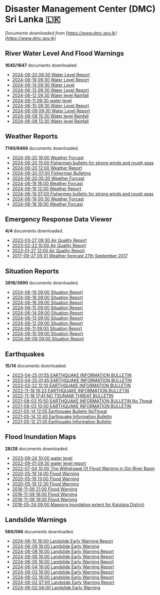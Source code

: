 # Disaster Management Center (DMC) Sri Lanka :sri_lanka:

*Documents downloaded from [https://www.dmc.gov.lk](https://www.dmc.gov.lk)*

## River Water Level And Flood Warnings

**1645/1647** documents downloaded.

* [2024-06-20 09:30 Water Level Report](data/river-water-level-and-flood-warnings/20240620.0930.water-level-report.pdf)
* [2024-06-19 09:30 Water Level Report](data/river-water-level-and-flood-warnings/20240619.0930.water-level-report.pdf)
* [2024-06-14 09:30 Water Level](data/river-water-level-and-flood-warnings/20240614.0930.water-level.pdf)
* [2024-06-13 09:30 Water Level Report](data/river-water-level-and-flood-warnings/20240613.0930.water-level-report.pdf)
* [2024-06-12 09:30 Water level  Rainfall](data/river-water-level-and-flood-warnings/20240612.0930.water-level-rainfall.pdf)
* [2024-06-11 09:30 water level](data/river-water-level-and-flood-warnings/20240611.0930.water-level.pdf)
* [2024-06-10 09:30 Water Level Report](data/river-water-level-and-flood-warnings/20240610.0930.water-level-report.pdf)
* [2024-06-09 09:30 Water Level Report](data/river-water-level-and-flood-warnings/20240609.0930.water-level-report.pdf)
* [2024-06-08 15:30 Water level  Rainfall](data/river-water-level-and-flood-warnings/20240608.1530.water-level-rainfall.pdf)
* [2024-06-08 12:30 Water level  Rainfall](data/river-water-level-and-flood-warnings/20240608.1230.water-level-rainfall.pdf)

## Weather Reports

**7140/8466** documents downloaded.

* [2024-06-20 16:00 Weather Forcast](data/weather-reports/20240620.1600.weather-forcast.pdf)
* [2024-06-20 15:00 Fishermen bulletin for strong winds and rough seas](data/weather-reports/20240620.1500.fishermen-bulletin-for-strong-winds-and-rough-seas.pdf)
* [2024-06-20 12:00 Weather Report](data/weather-reports/20240620.1200.weather-report.pdf)
* [2024-06-20 07:00 Fisherman Bulleting](data/weather-reports/20240620.0700.fisherman-bulleting.pdf)
* [2024-06-20 05:30 Weather Forcast](data/weather-reports/20240620.0530.weather-forcast.pdf)
* [2024-06-19 16:00 Weather Forcast](data/weather-reports/20240619.1600.weather-forcast.pdf)
* [2024-06-19 12:00 Weather Report](data/weather-reports/20240619.1200.weather-report.pdf)
* [2024-06-19 07:00 Fishermen bulletin for strong winds and rough seas](data/weather-reports/20240619.0700.fishermen-bulletin-for-strong-winds-and-rough-seas.pdf)
* [2024-06-19 00:30 Weather Forcast](data/weather-reports/20240619.0030.weather-forcast.pdf)
* [2024-06-18 16:00 Weather Forcast](data/weather-reports/20240618.1600.weather-forcast.pdf)

## Emergency Response Data Viewer

**4/4** documents downloaded.

* [2023-03-27 09:30 Air Quality Report](data/emergency-response-data-viewer/20230327.0930.air-quality-report.pdf)
* [2023-02-22 10:00 Air Quality Report](data/emergency-response-data-viewer/20230222.1000.air-quality-report.pdf)
* [2023-01-27 12:00 Air Quality Report](data/emergency-response-data-viewer/20230127.1200.air-quality-report.pdf)
* [2017-09-27 05:31 Weather forecast 27th September 2017](data/emergency-response-data-viewer/20170927.0531.weather-forecast-27th-september-2017.pdf)

## Situation Reports

**3916/3990** documents downloaded.

* [2024-06-19 09:00 Situation Report](data/situation-reports/20240619.0900.situation-report.pdf)
* [2024-06-18 09:00 Situation Report](data/situation-reports/20240618.0900.situation-report.pdf)
* [2024-06-16 09:00 Situation Report](data/situation-reports/20240616.0900.situation-report.pdf)
* [2024-06-15 09:00 Situation Report](data/situation-reports/20240615.0900.situation-report.pdf)
* [2024-06-14 09:00 Situation Report](data/situation-reports/20240614.0900.situation-report.pdf)
* [2024-06-13 09:00 Situation Report](data/situation-reports/20240613.0900.situation-report.pdf)
* [2024-06-12 09:00 Situation Report](data/situation-reports/20240612.0900.situation-report.pdf)
* [2024-06-11 09:00 Situation Report](data/situation-reports/20240611.0900.situation-report.pdf)
* [2024-06-10 09:00 Situation Report](data/situation-reports/20240610.0900.situation-report.pdf)
* [2024-06-09 09:00 Situation Report](data/situation-reports/20240609.0900.situation-report.pdf)

## Earthquakes

**15/14** documents downloaded.

* [2023-04-25 01:55 EARTHQUAKE INFORMATION BULLETIN](data/earthquakes/20230425.0155.earthquake-information-bulletin.pdf)
* [2023-04-25 01:45 EARTHQUAKE INFORMATION BULLETIN](data/earthquakes/20230425.0145.earthquake-information-bulletin.pdf)
* [2023-02-22 12:10 EARTHQUAKE INFORMATION BULLETIN](data/earthquakes/20230222.1210.earthquake-information-bulletin.pdf)
* [2022-11-18 19:23 EARTHQUAKE INFORMATION BULLETIN](data/earthquakes/20221118.1923.earthquake-information-bulletin.pdf)
* [2022-11-18 17:41 NO TSUNAMI THREAT BULLETIN](data/earthquakes/20221118.1741.no-tsunami-threat-bulletin.pdf)
* [2021-08-03 10:50 EARTHQUAKE INFORMATION BULLETIN No Threat](data/earthquakes/20210803.1050.earthquake-information-bulletin-no-threat.pdf)
* [2021-08-03 10:00 EARTHQUAKE INFORMATION BULLETIN](data/earthquakes/20210803.1000.earthquake-information-bulletin.pdf)
* [2021-05-14 12:55 Earthquake Bulletin NoThreat](data/earthquakes/20210514.1255.earthquake-bulletin-nothreat.pdf)
* [2021-05-14 12:40 Earthquake Information Bulletin](data/earthquakes/20210514.1240.earthquake-information-bulletin.pdf)
* [2021-05-12 21:35 Earthquake Information Bulletin](data/earthquakes/20210512.2135.earthquake-information-bulletin.pdf)

## Flood Inundation Maps

**28/28** documents downloaded.

* [2023-09-24 10:00 water level](data/flood-inundation-maps/20230924.1000.water-level.pdf)
* [2022-09-01 09:30 water level report](data/flood-inundation-maps/20220901.0930.water-level-report.pdf)
* [2022-07-04 10:00 The Withdrawal Of Flood Warning in Gin River Basin](data/flood-inundation-maps/20220704.1000.the-withdrawal-of-flood-warning-in-gin-river-basin.pdf)
* [2020-05-19 14:00 Flood Warning](data/flood-inundation-maps/20200519.1400.flood-warning.pdf)
* [2020-05-19 13:00 Flood Warning](data/flood-inundation-maps/20200519.1300.flood-warning.pdf)
* [2020-05-19 12:30 Flood Warning](data/flood-inundation-maps/20200519.1230.flood-warning.pdf)
* [2018-11-09 21:00 Flood Warning](data/flood-inundation-maps/20181109.2100.flood-warning.PDF)
* [2018-11-09 16:00 Flood Warning](data/flood-inundation-maps/20181109.1600.flood-warning.PDF)
* [2018-11-08 19:00 Flood Warning](data/flood-inundation-maps/20181108.1900.flood-warning.PDF)
* [2018-05-24 09:00 Mapping Inundation extent for Kalutara District](data/flood-inundation-maps/20180524.0900.mapping-inundation-extent-for-kalutara-district.pdf)

## Landslide Warnings

**560/566** documents downloaded.

* [2024-06-10 16:00 Landslide Early Warning Report](data/landslide-warnings/20240610.1600.landslide-early-warning-report.pdf)
* [2024-06-09 16:00 Landslide Early Warning](data/landslide-warnings/20240609.1600.landslide-early-warning.pdf)
* [2024-06-08 16:00 Landslide Early Warning Report](data/landslide-warnings/20240608.1600.landslide-early-warning-report.pdf)
* [2024-06-06 16:00 Landslide Early Warning Report](data/landslide-warnings/20240606.1600.landslide-early-warning-report.pdf)
* [2024-06-05 16:00 Landslide Early Warning Report](data/landslide-warnings/20240605.1600.landslide-early-warning-report.pdf)
* [2024-06-04 16:00 Landslide Early Warning Report](data/landslide-warnings/20240604.1600.landslide-early-warning-report.pdf)
* [2024-06-03 16:00 Landslide Early Warning Report](data/landslide-warnings/20240603.1600.landslide-early-warning-report.pdf)
* [2024-06-02 16:00 Landslide Early Warning Report](data/landslide-warnings/20240602.1600.landslide-early-warning-report.pdf)
* [2024-06-02 07:00 Landslide Early Warning Report](data/landslide-warnings/20240602.0700.landslide-early-warning-report.pdf)
* [2024-06-02 04:00 Landslide Early Warning](data/landslide-warnings/20240602.0400.landslide-early-warning.pdf)

